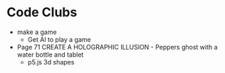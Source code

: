 Code Clubs
==========

* make a game
    * Get AI to play a game
* [](https://helloworld.raspberrypi.org/issues/12) Page 71 CREATE A HOLOGRAPHIC ILLUSION - Peppers ghost with a water bottle and tablet
    * p5.js 3d shapes
